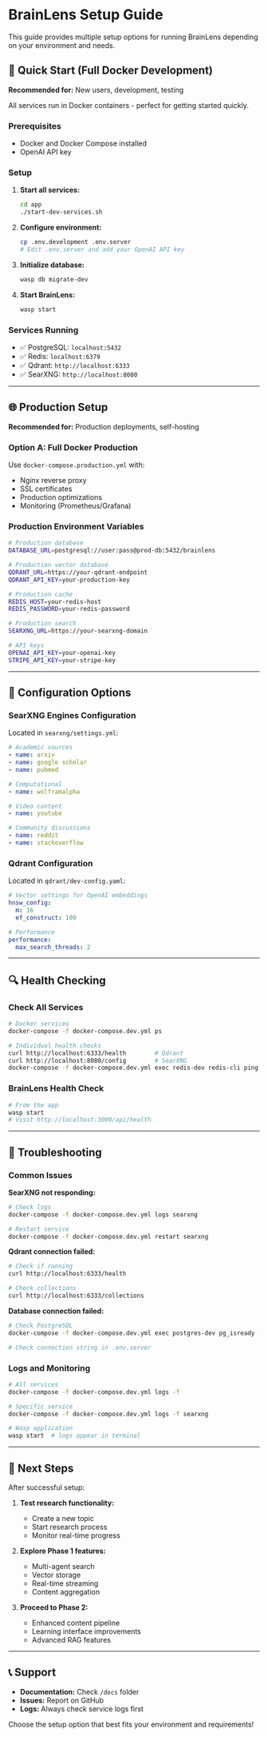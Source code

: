 # BrainLens Setup Guide

This guide provides multiple setup options for running BrainLens depending on your environment and needs.

## 🚀 Quick Start (Full Docker Development)

**Recommended for:** New users, development, testing

All services run in Docker containers - perfect for getting started quickly.

### Prerequisites
- Docker and Docker Compose installed
- OpenAI API key

### Setup
1. **Start all services:**
   ```bash
   cd app
   ./start-dev-services.sh
   ```

2. **Configure environment:**
   ```bash
   cp .env.development .env.server
   # Edit .env.server and add your OpenAI API key
   ```

3. **Initialize database:**
   ```bash
   wasp db migrate-dev
   ```

4. **Start BrainLens:**
   ```bash
   wasp start
   ```

### Services Running
- ✅ PostgreSQL: `localhost:5432`
- ✅ Redis: `localhost:6379`
- ✅ Qdrant: `http://localhost:6333`
- ✅ SearXNG: `http://localhost:8080`

---

## 🌐 Production Setup

**Recommended for:** Production deployments, self-hosting

### Option A: Full Docker Production
Use `docker-compose.production.yml` with:
- Nginx reverse proxy
- SSL certificates
- Production optimizations
- Monitoring (Prometheus/Grafana)

### Production Environment Variables
```bash
# Production database
DATABASE_URL=postgresql://user:pass@prod-db:5432/brainlens

# Production vector database
QDRANT_URL=https://your-qdrant-endpoint
QDRANT_API_KEY=your-production-key

# Production cache
REDIS_HOST=your-redis-host
REDIS_PASSWORD=your-redis-password

# Production search
SEARXNG_URL=https://your-searxng-domain

# API keys
OPENAI_API_KEY=your-openai-key
STRIPE_API_KEY=your-stripe-key
```

---

## 🔧 Configuration Options

### SearXNG Engines Configuration
Located in `searxng/settings.yml`:

```yaml
# Academic sources
- name: arxiv
- name: google scholar
- name: pubmed

# Computational
- name: wolframalpha

# Video content
- name: youtube

# Community discussions
- name: reddit
- name: stackoverflow
```

### Qdrant Configuration
Located in `qdrant/dev-config.yaml`:

```yaml
# Vector settings for OpenAI embeddings
hnsw_config:
  m: 16
  ef_construct: 100

# Performance
performance:
  max_search_threads: 2
```

---

## 🔍 Health Checking

### Check All Services
```bash
# Docker services
docker-compose -f docker-compose.dev.yml ps

# Individual health checks
curl http://localhost:6333/health        # Qdrant
curl http://localhost:8080/config        # SearXNG
docker-compose -f docker-compose.dev.yml exec redis-dev redis-cli ping  # Redis
```

### BrainLens Health Check
```bash
# From the app
wasp start
# Visit http://localhost:3000/api/health
```

---

## 🐛 Troubleshooting

### Common Issues

**SearXNG not responding:**
```bash
# Check logs
docker-compose -f docker-compose.dev.yml logs searxng

# Restart service
docker-compose -f docker-compose.dev.yml restart searxng
```

**Qdrant connection failed:**
```bash
# Check if running
curl http://localhost:6333/health

# Check collections
curl http://localhost:6333/collections
```

**Database connection failed:**
```bash
# Check PostgreSQL
docker-compose -f docker-compose.dev.yml exec postgres-dev pg_isready -U postgres

# Check connection string in .env.server
```

### Logs and Monitoring
```bash
# All services
docker-compose -f docker-compose.dev.yml logs -f

# Specific service
docker-compose -f docker-compose.dev.yml logs -f searxng

# Wasp application
wasp start  # logs appear in terminal
```

---

## 🚦 Next Steps

After successful setup:

1. **Test research functionality:**
   - Create a new topic
   - Start research process
   - Monitor real-time progress

2. **Explore Phase 1 features:**
   - Multi-agent search
   - Vector storage
   - Real-time streaming
   - Content aggregation

3. **Proceed to Phase 2:**
   - Enhanced content pipeline
   - Learning interface improvements
   - Advanced RAG features

---

## 📞 Support

- **Documentation:** Check `/docs` folder
- **Issues:** Report on GitHub
- **Logs:** Always check service logs first

Choose the setup option that best fits your environment and requirements!